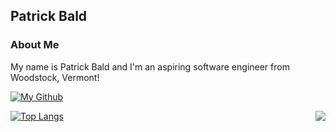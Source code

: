 
## Patrick Bald

### About Me

My name is Patrick Bald and I'm an aspiring software engineer from Woodstock, Vermont!

[![My Github](https://github-readme-stats.vercel.app/api?username=patrickbald&show_icons=true)](https://github.com/patrickbald/github-readme-stats)

<img align="right" src="https://github-readme-stats.vercel.app/api/top-langs/?username=patrickbald&show_icons=true" />

[![Top Langs](https://github-readme-stats.vercel.app/api/top-langs/?username=patrickbald&layout=compact)](https://github.com/patrickbald/github-readme-stats)

<!--
**patrickbald/patrickbald** is a ✨ _special_ ✨ repository because its `README.md` (this file) appears on your GitHub profile.

Here are some ideas to get you started:

- 🔭 I’m currently working on ...
- 🌱 I’m currently learning ...
- 👯 I’m looking to collaborate on ...
- 🤔 I’m looking for help with ...
- 💬 Ask me about ...
- 📫 How to reach me: ...
- 😄 Pronouns: ...
- ⚡ Fun fact: ...
-->




